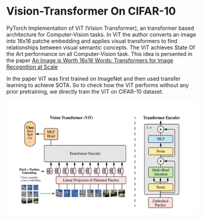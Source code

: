 # Vision-Transformer On CIFAR-10

PyTorch Implementation of ViT (Vision Transformer), an transformer based architecture for Computer-Vision tasks. In ViT the author converts an image into 16x16 patche embedding and applies visual transformers to find relationships between visual semantic concepts. The ViT achieves State Of the Art performance on all Computer-Vision task. This idea is persented in the paper [An Image is Worth 16x16 Words: Transformers for Image Recognition at Scale](https://openreview.net/pdf?id=YicbFdNTTy)

In the paper  ViT was first trained on ImageNet and then used transfer learning to achieve SOTA. So to check how the ViT performs without any prior pretraining, we
directly train the ViT on CIFAR-10 dataset.

<p align="center">
  <img src="https://github.com/ShivamRajSharma/Vision-Transformer/blob/master/ViT.png" height="300"/>
</p>
